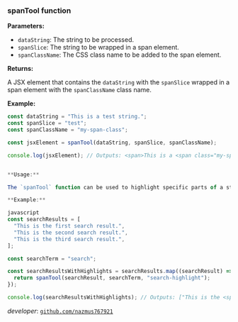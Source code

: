 ### spanTool function

**Parameters:**

- `dataString`: The string to be processed.
- `spanSlice`: The string to be wrapped in a span element.
- `spanClassName`: The CSS class name to be added to the span element.

**Returns:**

A JSX element that contains the `dataString` with the `spanSlice` wrapped in a span element with the `spanClassName` class name.

**Example:**

```javascript
const dataString = "This is a test string.";
const spanSlice = "test";
const spanClassName = "my-span-class";

const jsxElement = spanTool(dataString, spanSlice, spanClassName);

console.log(jsxElement); // Outputs: <span>This is a <span class="my-span-class">test</span> string.</span>


**Usage:**

The `spanTool` function can be used to highlight specific parts of a string, or to add additional HTML attributes to specific parts of a string. For example, you could use the `spanTool` function to highlight the search term in a search results page, or to add a tooltip to a specific word in a product description.

**Example:**

javascript
const searchResults = [
  "This is the first search result.",
  "This is the second search result.",
  "This is the third search result.",
];

const searchTerm = "search";

const searchResultsWithHighlights = searchResults.map((searchResult) => {
  return spanTool(searchResult, searchTerm, "search-highlight");
});

console.log(searchResultsWithHighlights); // Outputs: ["This is the <span class="search-highlight">search</span> result.", "This is the second <span class="search-highlight">search</span> result.", "This is the third <span class="search-highlight">search</span> result."]

```

_developer_: [`github.com/nazmus767921`](github.com/nazmus767921)
